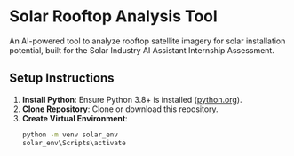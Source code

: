 # Solar Rooftop Analysis Tool

An AI-powered tool to analyze rooftop satellite imagery for solar installation potential, built for the Solar Industry AI Assistant Internship Assessment.

## Setup Instructions

1. **Install Python**: Ensure Python 3.8+ is installed ([python.org](https://www.python.org/downloads/)).
2. **Clone Repository**: Clone or download this repository.
3. **Create Virtual Environment**:
   ```cmd
   python -m venv solar_env
   solar_env\Scripts\activate 
